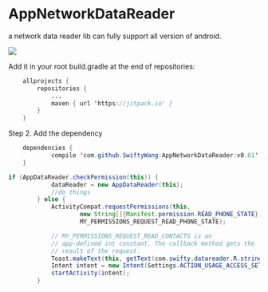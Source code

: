 
<h1>AppNetworkDataReader</h1>
a network data reader lib can fully support all version of android.

[![](https://jitpack.io/v/SwiftyWang/AppNetworkDataReader.svg)](https://jitpack.io/#SwiftyWang/AppNetworkDataReader)

Add it in your root build.gradle at the end of repositories:
```java
	allprojects {
		repositories {
			...
			maven { url 'https://jitpack.io' }
		}
	}
```
Step 2. Add the dependency
```java
	dependencies {
	        compile 'com.github.SwiftyWang:AppNetworkDataReader:v0.01'
	}
```

```java
if (AppDataReader.checkPermission(this)) {
            dataReader = new AppDataReader(this);
            //do things
        } else {
            ActivityCompat.requestPermissions(this,
                    new String[]{Manifest.permission.READ_PHONE_STATE},
                    MY_PERMISSIONS_REQUEST_READ_PHONE_STATE);

            // MY_PERMISSIONS_REQUEST_READ_CONTACTS is an
            // app-defined int constant. The callback method gets the
            // result of the request.
            Toast.makeText(this, getText(com.swifty.datareader.R.string.please_grant_permission), Toast.LENGTH_SHORT).show();
            Intent intent = new Intent(Settings.ACTION_USAGE_ACCESS_SETTINGS);
            startActivity(intent);
        }

```